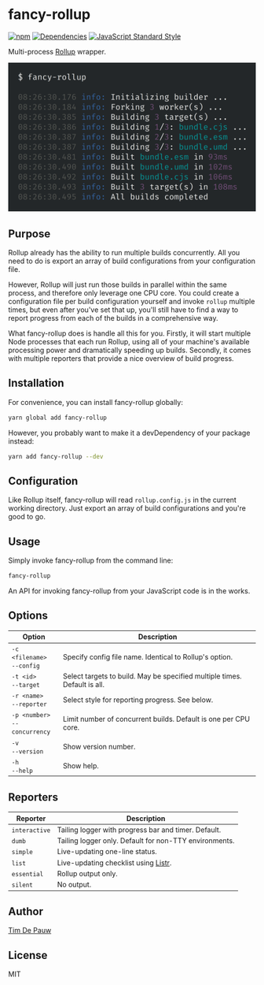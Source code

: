 # fancy-rollup

[![npm](https://img.shields.io/npm/v/fancy-rollup.svg)](https://www.npmjs.com/package/fancy-rollup) [![Dependencies](https://img.shields.io/david/timdp/fancy-rollup.svg)](https://david-dm.org/timdp/fancy-rollup) [![JavaScript Standard Style](https://img.shields.io/badge/code%20style-standard-brightgreen.svg)](https://standardjs.com/)

Multi-process [Rollup](https://rollupjs.org/) wrapper.

![Preview](preview.png)

## Purpose

Rollup already has the ability to run multiple builds concurrently. All you need
to do is export an array of build configurations from your configuration file.

However, Rollup will just run those builds in parallel within the same process,
and therefore only leverage one CPU core. You could create a configuration file
per build configuration yourself and invoke `rollup` multiple times, but even
after you've set that up, you'll still have to find a way to report progress
from each of the builds in a comprehensive way.

What fancy-rollup does is handle all this for you. Firstly, it will start
multiple Node processes that each run Rollup, using all of your machine's
available processing power and dramatically speeding up builds. Secondly, it
comes with multiple reporters that provide a nice overview of build progress.

## Installation

For convenience, you can install fancy-rollup globally:

```bash
yarn global add fancy-rollup
```

However, you probably want to make it a devDependency of your package instead:

```bash
yarn add fancy-rollup --dev
```

## Configuration

Like Rollup itself, fancy-rollup will read `rollup.config.js` in the current
working directory. Just export an array of build configurations and you're good
to go.

## Usage

Simply invoke fancy-rollup from the command line:

```bash
fancy-rollup
```

An API for invoking fancy-rollup from your JavaScript code is in the works.

## Options

| Option | Description |
|--------|-------------|
| <nobr>`-c <filename>`<br>`--config`</nobr> | Specify config file name. Identical to Rollup's option. |
| <nobr>`-t <id>`<br>`--target`</nobr> | Select targets to build. May be specified multiple times. Default is all. |
| <nobr>`-r <name>`<br>`--reporter`</nobr> | Select style for reporting progress. See below. |
| <nobr>`-p <number>`<br>`--concurrency`</nobr> | Limit number of concurrent builds. Default is one per CPU core. |
| <nobr>`-v`<br>`--version`</nobr> | Show version number. |
| <nobr>`-h`<br>`--help`</nobr> | Show help. |

## Reporters

| Reporter | Description |
|----------|-------------|
| `interactive` | Tailing logger with progress bar and timer. Default. |
| `dumb` | Tailing logger only. Default for non-TTY environments. |
| `simple` | Live-updating one-line status. |
| `list` | Live-updating checklist using [Listr](https://www.npmjs.com/package/listr). |
| `essential` | Rollup output only. |
| `silent` | No output. |

## Author

[Tim De Pauw](https://tmdpw.eu/)

## License

MIT
